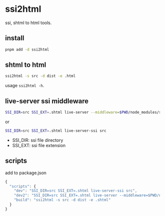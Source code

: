 # ssi2html

ssi, shtml to html tools.

## install

```bash
pnpm add -d ssi2html
```

## shtml to html

```bash
ssi2html -s src -d dist -e .html
```

usage `ssi2html -h`.

## live-server ssi middleware

```bash
SSI_DIR=src SSI_EXT=.shtml live-server --middleware=$PWD/node_modules/ssi2html/middleware.js src
```

or

```bash
SSI_DIR=src SSI_EXT=.shtml live-server-ssi src
```

- SSI_DIR: ssi file directory
- SSI_EXT: ssi file extension

## scripts

add to package.json

```js
{
  "scripts": {
    "dev": "SSI_DIR=src SSI_EXT=.shtml live-server-ssi src",
    "dev2": "SSI_DIR=src SSI_EXT=.shtml live-server --middleware=$PWD/node_modules/ssi2html/middleware.js src",
    "build": "ssi2html -s src -d dist -e .shtml"
  }
}
```
